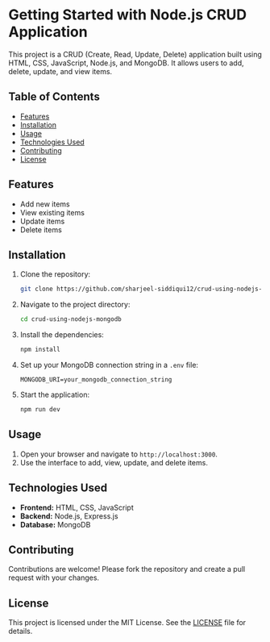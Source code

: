 # Getting Started with Node.js CRUD Application

This project is a CRUD (Create, Read, Update, Delete) application built using HTML, CSS, JavaScript, Node.js, and MongoDB. It allows users to add, delete, update, and view items.

## Table of Contents
- [Features](#features)
- [Installation](#installation)
- [Usage](#usage)
- [Technologies Used](#technologies-used)
- [Contributing](#contributing)
- [License](#license)

## Features
- Add new items
- View existing items
- Update items
- Delete items

## Installation
1. Clone the repository:
    ```bash
    git clone https://github.com/sharjeel-siddiqui12/crud-using-nodejs-mongodb.git
    ```
2. Navigate to the project directory:
    ```bash
    cd crud-using-nodejs-mongodb
    ```
3. Install the dependencies:
    ```bash
    npm install
    ```
4. Set up your MongoDB connection string in a `.env` file:
    ```env
    MONGODB_URI=your_mongodb_connection_string
    ```
5. Start the application:
    ```bash
    npm run dev
    ```

## Usage
1. Open your browser and navigate to `http://localhost:3000`.
2. Use the interface to add, view, update, and delete items.

## Technologies Used
- **Frontend:** HTML, CSS, JavaScript
- **Backend:** Node.js, Express.js
- **Database:** MongoDB

## Contributing
Contributions are welcome! Please fork the repository and create a pull request with your changes.

## License
This project is licensed under the MIT License. See the [LICENSE](LICENSE) file for details.